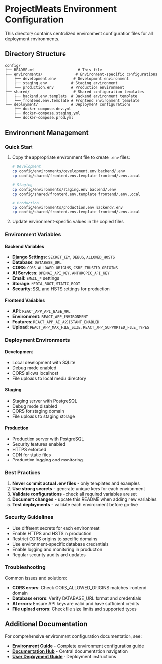 # ProjectMeats Environment Configuration

This directory contains centralized environment configuration files for all deployment environments.

## Directory Structure

```
config/
├── README.md                    # This file
├── environments/               # Environment-specific configurations
│   ├── development.env        # Development environment
│   ├── staging.env           # Staging environment  
│   └── production.env        # Production environment
├── shared/                    # Shared configuration templates
│   ├── backend.env.template  # Backend environment template
│   └── frontend.env.template # Frontend environment template
└── deployment/               # Deployment configurations
    ├── docker-compose.dev.yml
    ├── docker-compose.staging.yml
    └── docker-compose.prod.yml
```

## Environment Management

### Quick Start
1. Copy the appropriate environment file to create `.env` files:
   ```bash
   # Development
   cp config/environments/development.env backend/.env
   cp config/shared/frontend.env.template frontend/.env.local
   
   # Staging
   cp config/environments/staging.env backend/.env
   cp config/shared/frontend.env.template frontend/.env.local
   
   # Production
   cp config/environments/production.env backend/.env
   cp config/shared/frontend.env.template frontend/.env.local
   ```

2. Update environment-specific values in the copied files

### Environment Variables

#### Backend Variables
- **Django Settings**: `SECRET_KEY`, `DEBUG`, `ALLOWED_HOSTS`
- **Database**: `DATABASE_URL`
- **CORS**: `CORS_ALLOWED_ORIGINS`, `CSRF_TRUSTED_ORIGINS`
- **AI Services**: `OPENAI_API_KEY`, `ANTHROPIC_API_KEY`
- **Email**: `EMAIL_*` settings
- **Storage**: `MEDIA_ROOT`, `STATIC_ROOT`
- **Security**: SSL and HSTS settings for production

#### Frontend Variables  
- **API**: `REACT_APP_API_BASE_URL`
- **Environment**: `REACT_APP_ENVIRONMENT`
- **Features**: `REACT_APP_AI_ASSISTANT_ENABLED`
- **Upload**: `REACT_APP_MAX_FILE_SIZE`, `REACT_APP_SUPPORTED_FILE_TYPES`

### Deployment Environments

#### Development
- Local development with SQLite
- Debug mode enabled
- CORS allows localhost
- File uploads to local media directory

#### Staging  
- Staging server with PostgreSQL
- Debug mode disabled
- CORS for staging domain
- File uploads to staging storage

#### Production
- Production server with PostgreSQL
- Security features enabled
- HTTPS enforced
- CDN for static files
- Production logging and monitoring

### Best Practices

1. **Never commit actual .env files** - only templates and examples
2. **Use strong secrets** - generate unique keys for each environment
3. **Validate configurations** - check all required variables are set
4. **Document changes** - update this README when adding new variables
5. **Test deployments** - validate each environment before go-live

### Security Guidelines

- Use different secrets for each environment
- Enable HTTPS and HSTS in production
- Restrict CORS origins to specific domains
- Use environment-specific database credentials
- Enable logging and monitoring in production
- Regular security audits and updates

### Troubleshooting

Common issues and solutions:
- **CORS errors**: Check CORS_ALLOWED_ORIGINS matches frontend domain
- **Database errors**: Verify DATABASE_URL format and credentials
- **AI errors**: Ensure API keys are valid and have sufficient credits
- **File upload errors**: Check file size limits and supported types

## Additional Documentation

For comprehensive environment configuration documentation, see:
- **[Environment Guide](../docs/ENVIRONMENT_GUIDE.md)** - Complete environment configuration guide
- **[Documentation Hub](../docs/README.md)** - Central documentation navigation
- **[User Deployment Guide](../USER_DEPLOYMENT_GUIDE.md)** - Deployment instructions